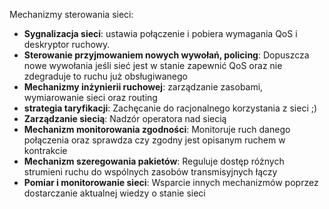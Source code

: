 Mechanizmy sterowania sieci:
- **Sygnalizacja sieci**: ustawia połączenie i pobiera wymagania QoS i deskryptor ruchowy.
- **Sterowanie przyjmowaniem nowych wywołań, policing**: Dopuszcza nowe wywołania jeśli sieć jest w stanie zapewnić QoS oraz nie zdegraduje to ruchu już obsługiwanego
- **Mechanizmy inżynierii ruchowej**: zarządzanie zasobami, wymiarowanie sieci oraz routing
- **strategia taryfikacji**: Zachęcanie do racjonalnego korzystania z sieci ;)
- **Zarządzanie siecią**: Nadzór operatora nad siecią
- **Mechanizm monitorowania zgodności**: Monitoruje ruch danego połączenia oraz sprawdza czy zgodny jest opisanym ruchem w kontrakcie
- **Mechanizm szeregowania pakietów**: Reguluje dostęp różnych strumieni ruchu do wspólnych zasobów transmisyjnych łączy
- **Pomiar i monitorowanie sieci**: Wsparcie innych mechanizmów poprzez dostarczanie aktualnej wiedzy o stanie sieci
